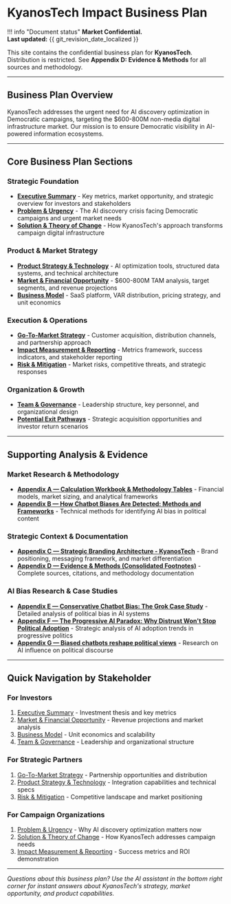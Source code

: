 # KyanosTech Impact Business Plan

!!! info "Document status"
    **Market Confidential.**  
    **Last updated:** {{ git_revision_date_localized }}

This site contains the confidential business plan for **KyanosTech**.  
Distribution is restricted. See **Appendix D: Evidence & Methods** for all sources and methodology.

---

## Business Plan Overview

KyanosTech addresses the urgent need for AI discovery optimization in Democratic campaigns, targeting the $600-800M non-media digital infrastructure market. Our mission is to ensure Democratic visibility in AI-powered information ecosystems.

---

## Core Business Plan Sections

### **Strategic Foundation**
- **[Executive Summary](ky-executive-summary/)** - Key metrics, market opportunity, and strategic overview for investors and stakeholders
- **[Problem & Urgency](ky-problem-urgency/)** - The AI discovery crisis facing Democratic campaigns and urgent market needs
- **[Solution & Theory of Change](ky-solution-theory/)** - How KyanosTech's approach transforms campaign digital infrastructure

### **Product & Market Strategy**  
- **[Product Strategy & Technology](ky-products-tech/)** - AI optimization tools, structured data systems, and technical architecture
- **[Market & Financial Opportunity](ky-market-opportunity/)** - $600-800M TAM analysis, target segments, and revenue projections
- **[Business Model](ky-business-model/)** - SaaS platform, VAR distribution, pricing strategy, and unit economics

### **Execution & Operations**
- **[Go-To-Market Strategy](ky-go-to-market/)** - Customer acquisition, distribution channels, and partnership approach  
- **[Impact Measurement & Reporting](ky-impact-measurement/)** - Metrics framework, success indicators, and stakeholder reporting
- **[Risk & Mitigation](ky-risk-mitigation/)** - Market risks, competitive threats, and strategic responses

### **Organization & Growth**
- **[Team & Governance](ky-team-governance/)** - Leadership structure, key personnel, and organizational design
- **[Potential Exit Pathways](ky-exit-pathways/)** - Strategic acquisition opportunities and investor return scenarios

---

## Supporting Analysis & Evidence

### **Market Research & Methodology**
- **[Appendix A — Calculation Workbook & Methodology Tables](ky-appendix-a/)** - Financial models, market sizing, and analytical frameworks
- **[Appendix B — How Chatbot Biases Are Detected: Methods and Frameworks](ky-appendix-bias-detection/)** - Technical methods for identifying AI bias in political content

### **Strategic Context & Documentation**  
- **[Appendix C — Strategic Branding Architecture - KyanosTech](ky-appendix-c-branding/)** - Brand positioning, messaging framework, and market differentiation
- **[Appendix D — Evidence & Methods (Consolidated Footnotes)](ky-appendix-d-evidence/)** - Complete sources, citations, and methodology documentation

### **AI Bias Research & Case Studies**
- **[Appendix E — Conservative Chatbot Bias: The Grok Case Study](ky-appendix-grok-bias/)** - Detailed analysis of political bias in AI systems
- **[Appendix F — The Progressive AI Paradox: Why Distrust Won't Stop Political Adoption](ky-appendix-compass/)** - Strategic analysis of AI adoption trends in progressive politics
- **[Appendix G — Biased chatbots reshape political views](ky-appendix-compass-legacy/)** - Research on AI influence on political discourse

---

## Quick Navigation by Stakeholder

### **For Investors**
1. [Executive Summary](ky-executive-summary/) - Investment thesis and key metrics
2. [Market & Financial Opportunity](ky-market-opportunity/) - Revenue projections and market analysis  
3. [Business Model](ky-business-model/) - Unit economics and scalability
4. [Team & Governance](ky-team-governance/) - Leadership and organizational structure

### **For Strategic Partners**
1. [Go-To-Market Strategy](ky-go-to-market/) - Partnership opportunities and distribution
2. [Product Strategy & Technology](ky-products-tech/) - Integration capabilities and technical specs
3. [Risk & Mitigation](ky-risk-mitigation/) - Competitive landscape and market positioning

### **For Campaign Organizations**  
1. [Problem & Urgency](ky-problem-urgency/) - Why AI discovery optimization matters now
2. [Solution & Theory of Change](ky-solution-theory/) - How KyanosTech addresses campaign needs
3. [Impact Measurement & Reporting](ky-impact-measurement/) - Success metrics and ROI demonstration

---

*Questions about this business plan? Use the AI assistant in the bottom right corner for instant answers about KyanosTech's strategy, market opportunity, and product capabilities.*
